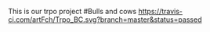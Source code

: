 This is our trpo project
#Bulls and cows
https://travis-ci.com/artFch/Trpo_BC.svg?branch=master&status=passed
